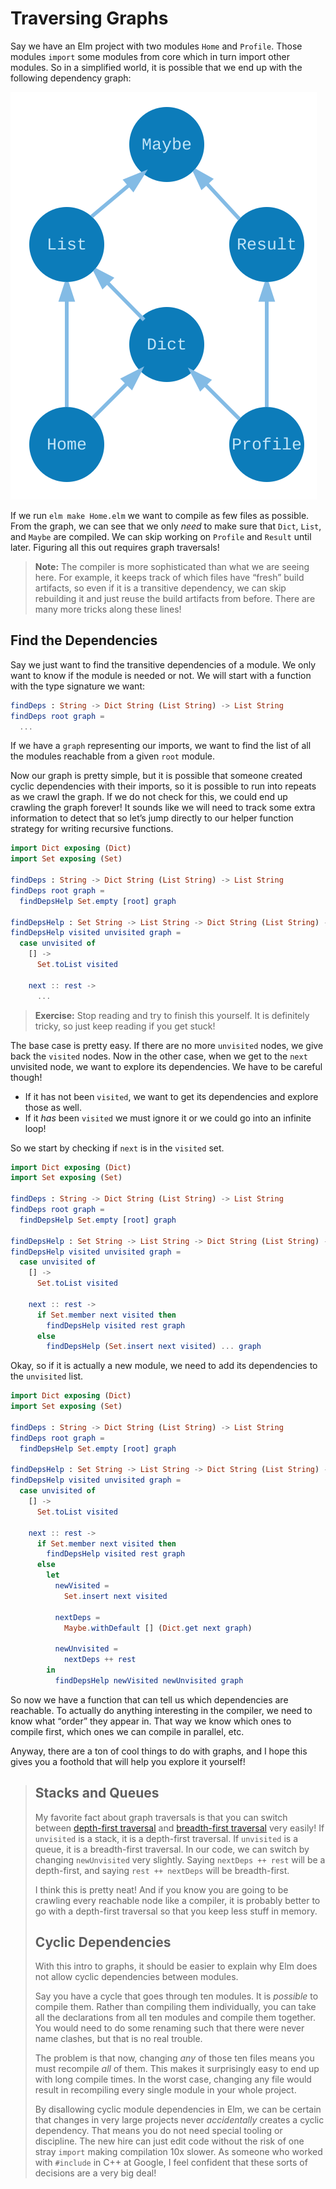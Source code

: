 # Traversing Graphs

Say we have an Elm project with two modules `Home` and `Profile`. Those modules `import` some modules from core which in turn import other modules. So in a simplified world, it is possible that we end up with the following dependency graph:

![dependencies](dependencies.svg)

If we run `elm make Home.elm` we want to compile as few files as possible. From the graph, we can see that we only *need* to make sure that `Dict`, `List`, and `Maybe` are compiled. We can skip working on `Profile` and `Result` until later. Figuring all this out requires graph traversals!

> **Note:** The compiler is more sophisticated than what we are seeing here. For example, it keeps track of which files have “fresh” build artifacts, so even if it is a transitive dependency, we can skip rebuilding it and just reuse the build artifacts from before. There are many more tricks along these lines!


## Find the Dependencies

Say we just want to find the transitive dependencies of a module. We only want to know if the module is needed or not. We will start with a function with the type signature we want:

```elm
findDeps : String -> Dict String (List String) -> List String
findDeps root graph =
  ...
```

If we have a `graph` representing our imports, we want to find the list of all the modules reachable from a given `root` module.

Now our graph is pretty simple, but it is possible that someone created cyclic dependencies with their imports, so it is possible to run into repeats as we crawl the graph. If we do not check for this, we could end up crawling the graph forever! It sounds like we will need to track some extra information to detect that so let’s jump directly to our helper function strategy for writing recursive functions.

```elm
import Dict exposing (Dict)
import Set exposing (Set)

findDeps : String -> Dict String (List String) -> List String
findDeps root graph =
  findDepsHelp Set.empty [root] graph

findDepsHelp : Set String -> List String -> Dict String (List String) -> List String
findDepsHelp visited unvisited graph =
  case unvisited of
    [] ->
      Set.toList visited

    next :: rest ->
      ...
```

> **Exercise:** Stop reading and try to finish this yourself. It is definitely tricky, so just keep reading if you get stuck!

The base case is pretty easy. If there are no more `unvisited` nodes, we give back the `visited` nodes. Now in the other case, when we get to the `next` unvisited node, we want to explore its dependencies. We have to be careful though!

  - If it has not been `visited`, we want to get its dependencies and explore those as well.
  - If it *has* been `visited` we must ignore it or we could go into an infinite loop!

So we start by checking if `next` is in the `visited` set.

```elm
import Dict exposing (Dict)
import Set exposing (Set)

findDeps : String -> Dict String (List String) -> List String
findDeps root graph =
  findDepsHelp Set.empty [root] graph

findDepsHelp : Set String -> List String -> Dict String (List String) -> List String
findDepsHelp visited unvisited graph =
  case unvisited of
    [] ->
      Set.toList visited

    next :: rest ->
      if Set.member next visited then
        findDepsHelp visited rest graph
      else
        findDepsHelp (Set.insert next visited) ... graph
```

Okay, so if it is actually a new module, we need to add its dependencies to the `unvisited` list.

```elm
import Dict exposing (Dict)
import Set exposing (Set)

findDeps : String -> Dict String (List String) -> List String
findDeps root graph =
  findDepsHelp Set.empty [root] graph

findDepsHelp : Set String -> List String -> Dict String (List String) -> List String
findDepsHelp visited unvisited graph =
  case unvisited of
    [] ->
      Set.toList visited

    next :: rest ->
      if Set.member next visited then
        findDepsHelp visited rest graph
      else
        let
          newVisited =
            Set.insert next visited

          nextDeps =
            Maybe.withDefault [] (Dict.get next graph)

          newUnvisited =
            nextDeps ++ rest
        in
          findDepsHelp newVisited newUnvisited graph
```

So now we have a function that can tell us which dependencies are reachable. To actually do anything interesting in the compiler, we need to know what “order” they appear in. That way we know which ones to compile first, which ones we can compile in parallel, etc.

Anyway, there are a ton of cool things to do with graphs, and I hope this gives you a foothold that will help you explore it yourself!

> ## Stacks and Queues
>
> My favorite fact about graph traversals is that you can switch between [depth-first traversal](https://en.wikipedia.org/wiki/Depth-first_search) and [breadth-first traversal](https://en.wikipedia.org/wiki/Breadth-first_search) very easily! If `unvisited` is a stack, it is a depth-first traversal. If `unvisited` is a queue, it is a breadth-first traversal. In our code, we can switch by changing `newUnvisited` very slightly. Saying `nextDeps ++ rest` will be a depth-first, and saying `rest ++ nextDeps` will be breadth-first.
>
> I think this is pretty neat! And if you know you are going to be crawling every reachable node like a compiler, it is probably better to go with a depth-first traversal so that you keep less stuff in memory.
>
> ## Cyclic Dependencies
>
> With this intro to graphs, it should be easier to explain why Elm does not allow cyclic dependencies between modules.
>
> Say you have a cycle that goes through ten modules. It is *possible* to compile them. Rather than compiling them individually, you can take all the declarations from all ten modules and compile them together. You would need to do some renaming such that there were never name clashes, but that is no real trouble.
>
> The problem is that now, changing *any* of those ten files means you must recompile *all* of them. This makes it surprisingly easy to end up with long compile times. In the worst case, changing any file would result in recompiling every single module in your whole project.
>
> By disallowing cyclic module dependencies in Elm, we can be certain that changes in very large projects never *accidentally* creates a cyclic dependency. That means you do not need special tooling or discipline. The new hire can just edit code without the risk of one stray `import` making compilation 10x slower. As someone who worked with `#include` in C++ at Google, I feel confident that these sorts of decisions are a very big deal!
